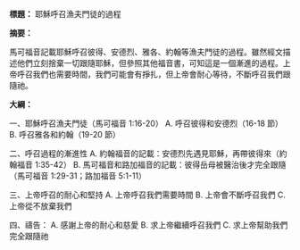 **標題：** 耶穌呼召漁夫門徒的過程

**摘要：**

馬可福音記載耶穌呼召彼得、安德烈、雅各、約翰等漁夫門徒的過程。雖然經文描述他們立刻捨棄一切跟隨耶穌，但參照其他福音書，可知這是一個漸進的過程。上帝呼召我們也需要時間，我們可能會有掙扎，但上帝會耐心等待，不斷呼召我們跟隨祂。

**大綱：**

一、耶穌呼召漁夫門徒（馬可福音 1:16-20）
    A. 呼召彼得和安德烈（16-18 節）
    B. 呼召雅各和約翰（19-20 節）

二、呼召過程的漸進性
    A. 約翰福音的記載：安德烈先遇見耶穌，再帶彼得來（約翰福音 1:35-42）
    B. 馬可福音和路加福音的記載：彼得岳母被醫治後才完全跟隨（馬可福音 1:29-31；路加福音 5:1-11）

三、上帝呼召的耐心和堅持
    A. 上帝呼召我們需要時間
    B. 上帝會不斷呼召我們
    C. 上帝從不放棄我們

四、禱告：
    A. 感謝上帝的耐心和慈愛
    B. 求上帝繼續呼召我們
    C. 求上帝幫助我們完全跟隨祂